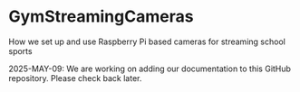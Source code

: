 # GymStreamingCameras
How  we set up and use Raspberry Pi based cameras for streaming school sports

2025-MAY-09: We are working on adding our documentation to this GitHub repository. Please check back later.
